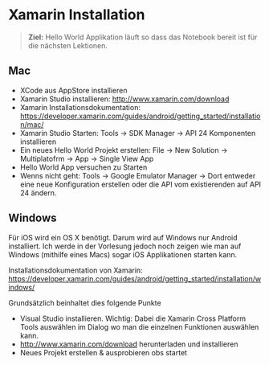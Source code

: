 # Xamarin Installation

> **Ziel:** Hello World Applikation läuft so dass das Notebook bereit ist für die nächsten Lektionen.

## Mac

* XCode aus AppStore installieren
* Xamarin Studio installieren: http://www.xamarin.com/download
* Xamarin Installationsdokumentation: https://developer.xamarin.com/guides/android/getting_started/installation/mac/
* Xamarin Studio Starten: Tools -> SDK Manager -> API 24 Komponenten installieren
* Ein neues Hello World Projekt erstellen: File -> New Solution -> Multiplatofrm -> App -> Single View App
* Hello World App versuchen zu Starten
* Wenns nicht geht: Tools -> Google Emulator Manager -> Dort entweder eine neue Konfiguration erstellen oder die API vom existierenden auf API 24 ändern.

## Windows

Für iOS wird ein OS X benötigt. Darum wird auf Windows nur Android installiert. Ich werde in der Vorlesung jedoch noch zeigen wie man auf Windows (mithilfe eines Macs) sogar iOS Applikationen starten kann.

Installationsdokumentation von Xamarin: https://developer.xamarin.com/guides/android/getting_started/installation/windows/

Grundsätzlich beinhaltet dies folgende Punkte
* Visual Studio installieren. Wichtig: Dabei die Xamarin Cross Platform Tools auswählen im Dialog wo man die einzelnen Funktionen auswählen kann.
* http://www.xamarin.com/download herunterladen und installieren
* Neues Projekt erstellen & ausprobieren obs startet
